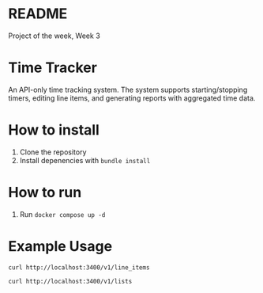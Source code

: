 # README

Project of the week, Week 3

# Time Tracker

An API-only time tracking system. The system supports starting/stopping timers, editing line items, and generating reports with aggregated time data.

# How to install
1. Clone the repository
2. Install depenencies with `bundle install`

# How to run
1. Run `docker compose up -d`

# Example Usage

`curl http://localhost:3400/v1/line_items`

`curl http://localhost:3400/v1/lists`